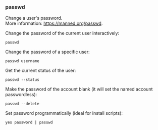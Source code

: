 ### passwd

Change a user's password. <br />
More information: https://manned.org/passwd. <br />

Change the password of the current user interactively:

```
passwd
```

Change the password of a specific user:

```
passwd username
```

Get the current status of the user:

```
passwd --status
```

Make the password of the account blank (it will set the named account passwordless):

```
passwd --delete
```

Set password programmatically (ideal for install scripts):

```
yes password | passwd
```
